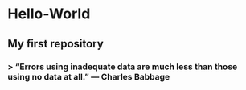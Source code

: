 # **Hello-World**
## **My first repository**
### > “Errors using inadequate data are much less than those using no data at all.” — Charles Babbage

